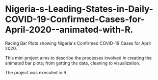 # Nigeria-s-Leading-States-in-Daily-COVID-19-Confirmed-Cases-for-April-2020--animated-with-R.
Racing Bar Plots showing Nigeria's Confirmed COVID-19 Cases for April 2020.

This mini project aims to describe the processes involved in creating the animated bar plots; from getting the data, cleaning to visualization. 

The project was executed in R.

